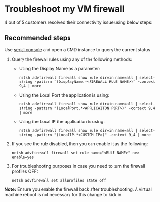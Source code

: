 <properties  
              pageTitle="Troubleshoot my VM firewall"
              description="Troubleshoot my VM firewall"
              service=""
              resource=""
              authors="manavis"
              displayOrder=""
              selfHelpType="generic"
              supportTopicIds="32615534"
              resourceTags=""
              productPesIds="14749"
              cloudEnvironments="public"
/>

# Troubleshoot my VM firewall

4 out of 5 customers resolved their connectivity issue using below steps:<br>

## **Recommended steps**

Use [serial console](data-blade:Microsoft_Azure_Compute.SerialConsoleBlade.resourceId.$resourceId) and open a CMD instance to query the current status

1. Query the firewall rules using any of the following methods:

    * Using the Display Name as a parameter:<br>

        ```
        netsh advfirewall firewall show rule dir=in name=all | select-string -pattern "(DisplayName.*<FIREWALL RULE NAME>)" -context 9,4 | more
        ```

    * Using the Local Port the application is using:<br>

        ```
        netsh advfirewall firewall show rule dir=in name=all | select-string -pattern "(LocalPort.*<APPLICAITON PORT>)" -context 9,4 | more
        ```

    * Using the Local IP the application is using:

        ```
        netsh advfirewall firewall show rule dir=in name=all | select-string -pattern "(LocalIP.*<CUSTOM IP>)" -context 9,4 | more
        ```
2. If you see the rule disabled, then you can enable it as the following:

    ```
    netsh advfirewall firewall set rule name="<RULE NAME>" new enable=yes
    ```
3. For troubleshooting purposes in case you need to turn the firewall profiles OFF:

    ```
    netsh advfirewall set allprofiles state off
    ```

**Note:** Ensure you enable the firewall back after troubleshooting. A virtual machine reboot is not necessary for this change to kick in.<br>
